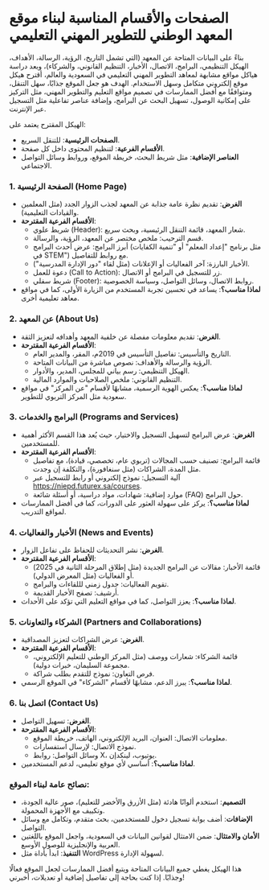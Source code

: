 # الصفحات والأقسام المناسبة لبناء موقع المعهد الوطني للتطوير المهني التعليمي

بناءً على البيانات المتاحة عن المعهد (التي تشمل التاريخ، الرؤية، الرسالة، الأهداف، الهيكل التنظيمي، البرامج، الاتصال، الأخبار، التنظيم القانوني، والشركاء)، وبعد دراسة هياكل مواقع مشابهة لمعاهد التطوير المهني التعليمي في السعودية والعالم، أقترح هيكل موقع إلكتروني متكامل وسهل الاستخدام. الهدف هو جعل الموقع جذابًا، سهل التنقل، ومتوافقًا مع أفضل الممارسات في تصميم مواقع التعليم والتطوير المهني، مثل التركيز على إمكانية الوصول، تسهيل البحث عن البرامج، وإضافة عناصر تفاعلية مثل التسجيل عبر الإنترنت.

الهيكل المقترح يعتمد على:
- **الصفحات الرئيسية**: للتنقل السريع.
- **الأقسام الفرعية**: لتنظيم المحتوى داخل كل صفحة.
- **العناصر الإضافية**: مثل شريط البحث، خريطة الموقع، وروابط وسائل التواصل الاجتماعي.

### 1. **الصفحة الرئيسية (Home Page)**
   - **الغرض**: تقديم نظرة عامة جذابة عن المعهد لجذب الزوار الجدد (مثل المعلمين والقيادات التعليمية).
   - **الأقسام الفرعية المقترحة**:
     - شريط علوي (Header): شعار المعهد، قائمة التنقل الرئيسية، وبحث سريع.
     - قسم الترحيب: ملخص مختصر عن المعهد، الرؤية، والرسالة.
     - أبرز البرامج: عرض أحدث البرامج (مثل برنامج "إعداد المعلم" أو "تنمية الكفايات في STEM") مع روابط للتفاصيل.
     - الأخبار البارزة: آخر الفعاليات أو الإعلانات (مثل لقاء "دور الإدارة المدرسية").
     - دعوة للعمل (Call to Action): زر للتسجيل في البرامج أو الاتصال.
     - شريط سفلي (Footer): روابط الاتصال، وسائل التواصل، وسياسة الخصوصية.
   - **لماذا مناسب؟**: يساعد في تحسين تجربة المستخدم من الزيارة الأولى، كما في مواقع معاهد تعليمية أخرى.

### 2. **عن المعهد (About Us)**
   - **الغرض**: تقديم معلومات مفصلة عن خلفية المعهد وأهدافه لتعزيز الثقة.
   - **الأقسام الفرعية المقترحة**:
     - التاريخ والتأسيس: تفاصيل التأسيس في 2019م، المقر، والمدير العام.
     - الرؤية والرسالة والأهداف: نصوص مباشرة من البيانات المتاحة.
     - الهيكل التنظيمي: رسم بياني للمجلس، المدير، والأدوار.
     - التنظيم القانوني: ملخص الصلاحيات والموارد المالية.
   - **لماذا مناسب؟**: يعكس الهوية الرسمية، مشابهًا لأقسام "عن المركز" في مواقع سعودية مثل المركز التربوي للتطوير.

### 3. **البرامج والخدمات (Programs and Services)**
   - **الغرض**: عرض البرامج لتسهيل التسجيل والاختيار، حيث يُعد هذا القسم الأكثر أهمية للمستخدمين.
   - **الأقسام الفرعية المقترحة**:
     - قائمة البرامج: تصنيف حسب المجالات (تربوي عام، تخصصي، قيادة)، مع تفاصيل مثل المدة، الشراكات (مثل سنغافورة)، والتكلفة إن وجدت.
     - آلية التسجيل: نموذج إلكتروني أو رابط للتسجيل عبر https://niepd.futurex.sa/courses.
     - موارد إضافية: شهادات، مواد دراسية، أو أسئلة شائعة (FAQ) حول البرامج.
   - **لماذا مناسب؟**: يركز على سهولة العثور على الدورات، كما في أفضل الممارسات لمواقع التدريب.

### 4. **الأخبار والفعاليات (News and Events)**
   - **الغرض**: نشر التحديثات للحفاظ على تفاعل الزوار.
   - **الأقسام الفرعية المقترحة**:
     - قائمة الأخبار: مقالات عن البرامج الجديدة (مثل إطلاق المرحلة الثانية في 2025) أو الفعاليات (مثل المعرض الدولي).
     - تقويم الفعاليات: جدول زمني لللقاءات والبرامج.
     - أرشيف: تصفح الأخبار القديمة.
   - **لماذا مناسب؟**: يعزز التواصل، كما في مواقع التعليم التي تؤكد على الأحداث.

### 5. **الشركاء والتعاونات (Partners and Collaborations)**
   - **الغرض**: عرض الشراكات لتعزيز المصداقية.
   - **الأقسام الفرعية المقترحة**:
     - قائمة الشركاء: شعارات ووصف (مثل المركز الوطني للتعليم الإلكتروني، مجموعة السليمان، خبرات دولية).
     - فرص التعاون: نموذج للتقدم بطلب شراكة.
   - **لماذا مناسب؟**: يبرز الدعم، مشابهًا لأقسام "الشركاء" في الموقع الرسمي.

### 6. **اتصل بنا (Contact Us)**
   - **الغرض**: تسهيل التواصل.
   - **الأقسام الفرعية المقترحة**:
     - معلومات الاتصال: العنوان، البريد الإلكتروني، الهاتف، خريطة الموقع.
     - نموذج الاتصال: لإرسال استفسارات.
     - وسائل التواصل: روابط X، يوتيوب، لينكدإن.
   - **لماذا مناسب؟**: أساسي لأي موقع تعليمي، لدعم المستخدمين.

### نصائح عامة لبناء الموقع:
- **التصميم**: استخدم ألوانًا هادئة (مثل الأزرق والأخضر للتعليم)، صور عالية الجودة، وتكييف مع الأجهزة المحمولة.
- **الإضافات**: أضف بوابة تسجيل دخول للمستخدمين، بحث متقدم، وتكامل مع وسائل التواصل.
- **الأمان والامتثال**: ضمن الامتثال لقوانين البيانات في السعودية، واجعل الموقع باللغتين العربية والإنجليزية للوصول الأوسع.
- **التنفيذ**: ابدأ بأداة مثل WordPress لسهولة الإدارة.

هذا الهيكل يغطي جميع البيانات المتاحة ويتبع أفضل الممارسات لجعل الموقع فعالًا وجذابًا. إذا كنت بحاجة إلى تفاصيل إضافية أو تعديلات، أخبرني!
